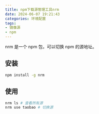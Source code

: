 ```yaml
---
title: npm下载源管理工具nrm
date: 2024-06-07 19:21:43
categories: 环境配置
tags: 
- 镜像源
- npm
---
```

nrm 是一个 npm 包，可以切换 npm 的源地址。
<!-- more -->
## 安装
```bash
npm install -g nrm
```
## 使用
```bash
nrm ls # 查看所有源
nrm use taobao # 切换源
```
